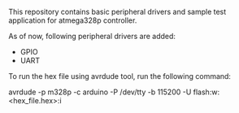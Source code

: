 This repository contains basic peripheral drivers and sample test application for atmega328p controller.

As of now, following peripheral drivers are added:
 * GPIO
 * UART

To run the hex file using avrdude tool, run the following command:

avrdude -p m328p -c arduino -P /dev/tty<port> -b 115200 -U flash:w:<hex_file.hex>:i
